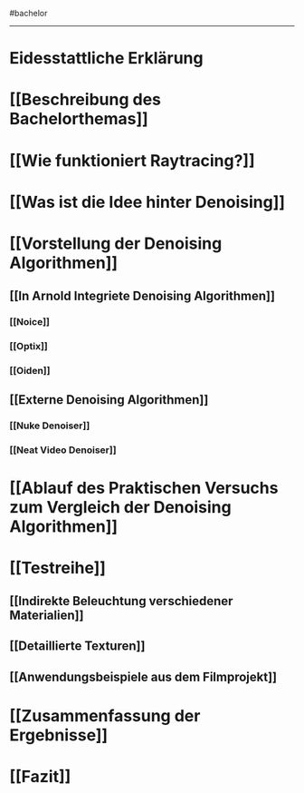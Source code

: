 #bachelor 

---
# Eidesstattliche Erklärung

# [[Beschreibung des Bachelorthemas]]

# [[Wie funktioniert Raytracing?]]

# [[Was ist die Idee hinter Denoising]]

# [[Vorstellung der Denoising Algorithmen]]

## [[In Arnold Integriete Denoising Algorithmen]]

### [[Noice]]

### [[Optix]]

### [[Oiden]]

## [[Externe Denoising Algorithmen]]

### [[Nuke Denoiser]]

### [[Neat Video Denoiser]]

# [[Ablauf des Praktischen Versuchs zum Vergleich der Denoising Algorithmen]]

# [[Testreihe]]

## [[Indirekte Beleuchtung verschiedener Materialien]]

## [[Detaillierte Texturen]]

## [[Anwendungsbeispiele aus dem Filmprojekt]]

# [[Zusammenfassung der Ergebnisse]]

# [[Fazit]]